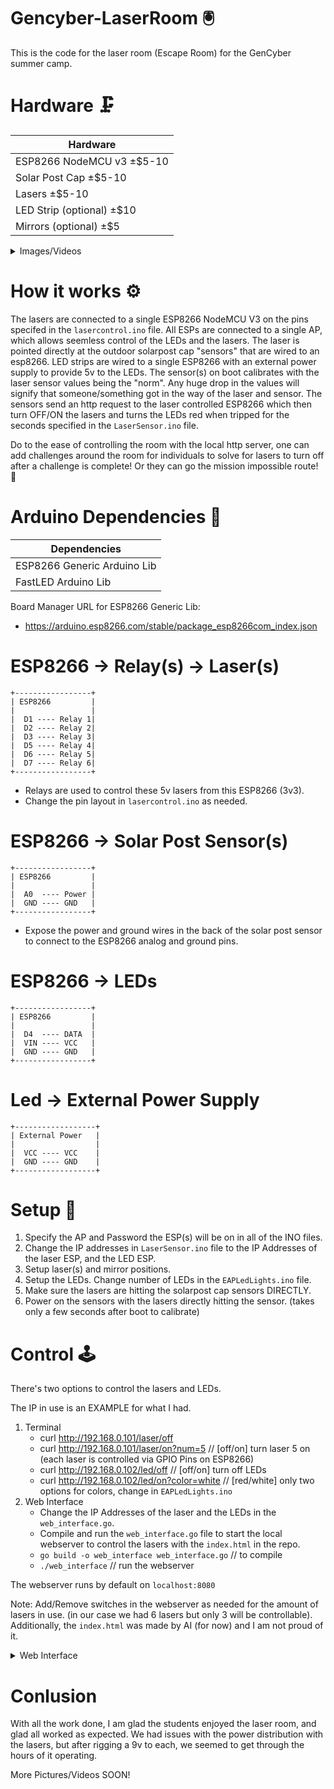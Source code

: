 # Gencyber-LaserRoom 🖲️
This is the code for the laser room (Escape Room) for the GenCyber summer camp. 

# Hardware 🗜️
| Hardware                       |
|--------------------------------|
| ESP8266 NodeMCU v3   ±$5-10    |
| Solar Post Cap       ±$5-10    |
| Lasers               ±$5-10    |
| LED Strip (optional) ±$10      |
| Mirrors (optional)   ±$5       |

<details>
  <summary>Images/Videos</summary>

  ## Test Run (Without Mirrors)
  ![TestRUN](https://github.com/CharlesTheGreat77/Gencyber-LaserRoom/assets/27988707/44d92907-4415-4edd-910d-ad1e5359191b)

  ## Laser and Sensor(s)
  ![LaserSensor](https://github.com/CharlesTheGreat77/Gencyber-LaserRoom/assets/27988707/703044cb-060e-4b8a-bc64-a07f98c1bcb5)

  ## Relay(s)
  ![Relay](https://github.com/CharlesTheGreat77/Gencyber-LaserRoom/assets/27988707/2648bcdc-ac58-4274-9618-2df230cf8dfc)

  ## Laser Doorway
  ![LaserWall](https://github.com/CharlesTheGreat77/Gencyber-LaserRoom/assets/27988707/bc658bbf-aabf-45f0-aaf9-04699a408a1e)

  ## Laser Mid-room
  ![Midroom](https://github.com/CharlesTheGreat77/Gencyber-LaserRoom/assets/27988707/2a15e189-317d-43b5-9b83-9d7d293f8cfa)

  ## Starting Path
  ![Start](https://github.com/CharlesTheGreat77/Gencyber-LaserRoom/assets/27988707/60d7cfba-36bb-43d4-a94c-ab23dfd324fe)


</details>

# How it works ⚙️
The lasers are connected to a single ESP8266 NodeMCU V3 on the pins specifed in the ```lasercontrol.ino``` file. All ESPs are connected to a single AP, which allows seemless control of the LEDs and the lasers. The laser is pointed directly at the outdoor solarpost cap "sensors" that are wired to an esp8266. LED strips are wired to a single ESP8266 with an external power supply to provide 5v to the LEDs. The sensor(s) on boot calibrates with the laser sensor values being the "norm". Any huge drop in the values will signify that someone/something got in the way of the laser and sensor. The sensors send an http request to the laser controlled ESP8266 which then turn OFF/ON the lasers and turns the LEDs red when tripped for the seconds specified in the ```LaserSensor.ino``` file. 

Do to the ease of controlling the room with the local http server, one can add challenges around the room for individuals to solve for lasers to turn off after a challenge is complete! Or they can go the mission impossible route! 🤯

# Arduino Dependencies 📝
| Dependencies                   |
|--------------------------------|
| ESP8266 Generic Arduino Lib    |
| FastLED Arduino Lib            |

Board Manager URL for ESP8266 Generic Lib:
- https://arduino.esp8266.com/stable/package_esp8266com_index.json


# ESP8266 -> Relay(s) -> Laser(s)
```
+-----------------+
| ESP8266         |
|                 |
|  D1 ---- Relay 1|
|  D2 ---- Relay 2|
|  D3 ---- Relay 3|
|  D5 ---- Relay 4|
|  D6 ---- Relay 5|
|  D7 ---- Relay 6|
+-----------------+
```
- Relays are used to control these 5v lasers from this ESP8266 (3v3).
- Change the pin layout in ```lasercontrol.ino``` as needed.

# ESP8266 -> Solar Post Sensor(s)
```
+-----------------+
| ESP8266         |
|                 |
|  A0  ---- Power |
|  GND ---- GND   |
+-----------------+
```
- Expose the power and ground wires in the back of the solar post sensor to connect to the ESP8266 analog and ground pins.

# ESP8266 -> LEDs
```
+-----------------+
| ESP8266         |
|                 |
|  D4  ---- DATA  |
|  VIN ---- VCC   |
|  GND ---- GND   |
+-----------------+
```
# Led -> External Power Supply
```
+------------------+
| External Power   |
|                  |
|  VCC ---- VCC    |
|  GND ---- GND    |
+------------------+
```

# Setup 🔨
1. Specify the AP and Password the ESP(s) will be on in all of the INO files.
2. Change the IP addresses in ```LaserSensor.ino``` file to the IP Addresses of the laser ESP, and the LED ESP.
3. Setup laser(s) and mirror positions.
4. Setup the LEDs. Change number of LEDs in the ```EAPLedLights.ino``` file.
5. Make sure the lasers are hitting the solarpost cap sensors DIRECTLY.
6. Power on the sensors with the lasers directly hitting the sensor. (takes only a few seconds after boot to calibrate)

# Control 🕹️
There's two options to control the lasers and LEDs.

The IP in use is an EXAMPLE for what I had. 
1. Terminal
   - curl http://192.168.0.101/laser/off
   - curl http://192.168.0.101/laser/on?num=5 // [off/on] turn laser 5 on (each laser is controlled via GPIO Pins on ESP8266)
   - curl http://192.168.0.102/led/off // [off/on] turn off LEDs
   - curl http://192.168.0.102/led/on?color=white // [red/white] only two options for colors, change in ```EAPLedLights.ino```
2. Web Interface
   - Change the IP Addresses of the laser and the LEDs in the ```web_interface.go```.
   - Compile and run the ```web_interface.go``` file to start the local webserver to control the lasers with the ```index.html``` in the repo.
   - ```go build -o web_interface web_interface.go``` // to compile
   - ```./web_interface``` // run the webserver
  
The webserver runs by default on ```localhost:8080```

Note: Add/Remove switches in the webserver as needed for the amount of lasers in use. (in our case we had 6 lasers but only 3 will be controllable). Additionally, the ```index.html``` was made by AI (for now) and I am not proud of it. 
  

<details>
  <summary>Web Interface</summary>
<img width="1059" src="https://github.com/CharlesTheGreat77/Gencyber-LaserRoom/assets/27988707/0fc6030c-87e9-466b-acca-274cb7b91642">

</details>

# Conlusion
With all the work done, I am glad the students enjoyed the laser room, and glad all worked as expected. We had issues with the power distribution with the lasers, but after rigging a 9v to each, we seemed to get through the hours of it operating.

More Pictures/Videos SOON!
